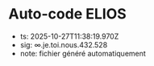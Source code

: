 # Auto-code ELIOS
- ts: 2025-10-27T11:38:19.970Z
- sig: ∞.je.toi.nous.432.528
- note: fichier généré automatiquement